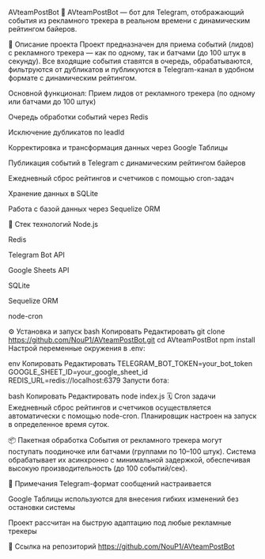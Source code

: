 
AVteamPostBot
📢 AVteamPostBot — бот для Telegram, отображающий события из рекламного трекера в реальном времени с динамическим рейтингом байеров.

🧠 Описание проекта
Проект предназначен для приема событий (лидов) с рекламного трекера — как по одному, так и батчами (до 100 штук в секунду). Все входящие события ставятся в очередь, обрабатываются, фильтруются от дубликатов и публикуются в Telegram-канал в удобном формате с динамическим рейтингом.

Основной функционал:
Прием лидов от рекламного трекера (по одному или батчами до 100 штук)

Очередь обработки событий через Redis

Исключение дубликатов по leadId

Корректировка и трансформация данных через Google Таблицы

Публикация событий в Telegram с динамическим рейтингом байеров

Ежедневный сброс рейтингов и счетчиков с помощью cron-задач

Хранение данных в SQLite

Работа с базой данных через Sequelize ORM

🧱 Стек технологий
Node.js

Redis

Telegram Bot API

Google Sheets API

SQLite

Sequelize ORM

node-cron

⚙️ Установка и запуск
bash
Копировать
Редактировать
git clone https://github.com/NouP1/AVteamPostBot.git
cd AVteamPostBot
npm install
Настрой переменные окружения в .env:

env
Копировать
Редактировать
TELEGRAM_BOT_TOKEN=your_bot_token
GOOGLE_SHEET_ID=your_google_sheet_id
REDIS_URL=redis://localhost:6379
Запусти бота:

bash
Копировать
Редактировать
node index.js
🗓 Cron задачи
Ежедневный сброс рейтингов и счетчиков осуществляется автоматически с помощью node-cron. Планировщик настроен на запуск в определенное время суток.

📦 Пакетная обработка
События от рекламного трекера могут поступать поодиночке или батчами (группами по 10–100 штук). Система обрабатывает их асинхронно с минимальной задержкой, обеспечивая высокую производительность (до 100 событий/сек).

📝 Примечания
Telegram-формат сообщений настраивается

Google Таблицы используются для внесения гибких изменений без остановки системы

Проект рассчитан на быструю адаптацию под любые рекламные трекеры

🔗 Ссылка на репозиторий
https://github.com/NouP1/AVteamPostBot

